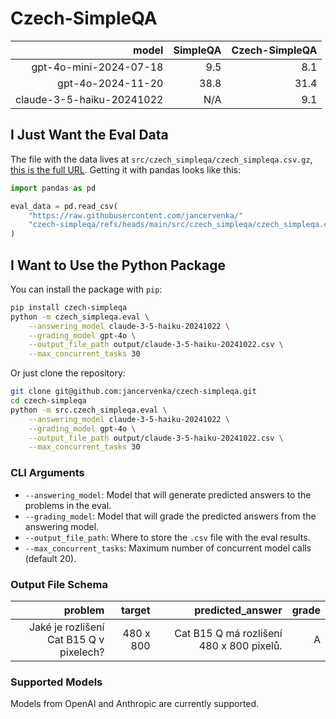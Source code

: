 # Czech-SimpleQA

[eval_data_url]: https://raw.githubusercontent.com/jancervenka/czech-simpleqa/refs/heads/main/src/czech_simpleqa/czech_simpleqa.csv.gz

|                     model | SimpleQA | Czech-SimpleQA |
|--------------------------:|---------:|---------------:|
| gpt-4o-mini-2024-07-18    | 9.5      | 8.1            |
| gpt-4o-2024-11-20         | 38.8     | 31.4           |
| claude-3-5-haiku-20241022 | N/A      | 9.1            |

## I Just Want the Eval Data

The file with the data lives at `src/czech_simpleqa/czech_simpleqa.csv.gz`, [this is the full URL][eval_data_url].
Getting it with pandas looks like this:

```python
import pandas as pd

eval_data = pd.read_csv(
    "https://raw.githubusercontent.com/jancervenka/"
    "czech-simpleqa/refs/heads/main/src/czech_simpleqa/czech_simpleqa.csv.gz"
)
```

## I Want to Use the Python Package

You can install the package with `pip`:

```bash
pip install czech-simpleqa
python -m czech_simpleqa.eval \
    --answering_model claude-3-5-haiku-20241022 \
    --grading_model gpt-4o \
    --output_file_path output/claude-3-5-haiku-20241022.csv \
    --max_concurrent_tasks 30
```

Or just clone the repository:

```bash
git clone git@github.com:jancervenka/czech-simpleqa.git
cd czech-simpleqa
python -m src.czech_simpleqa.eval \
    --answering_model claude-3-5-haiku-20241022 \
    --grading_model gpt-4o \
    --output_file_path output/claude-3-5-haiku-20241022.csv \
    --max_concurrent_tasks 30
```

### CLI Arguments

- `--answering_model`: Model that will generate predicted answers to the problems in the eval.
- `--grading_model`: Model that will grade the predicted answers from the answering model.
- `--output_file_path`: Where to store the `.csv` file with the eval results.
- `--max_concurrent_tasks`: Maximum number of concurrent model calls (default 20).

### Output File Schema

|                                 problem |    target |                         predicted_answer | grade |
|----------------------------------------:|----------:|-----------------------------------------:|------:|
| Jaké je rozlišení Cat B15 Q v pixelech? | 480 x 800 | Cat B15 Q má rozlišení 480 x 800 pixelů. |     A |

### Supported Models

Models from OpenAI and Anthropic are currently supported.
